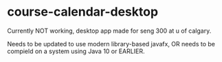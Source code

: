 # course-calendar-desktop
Currently NOT working, desktop app made for seng 300 at u of calgary.

Needs to be updated to use modern library-based javafx, OR needs to be compield on a system using Java 10 or EARLIER.
